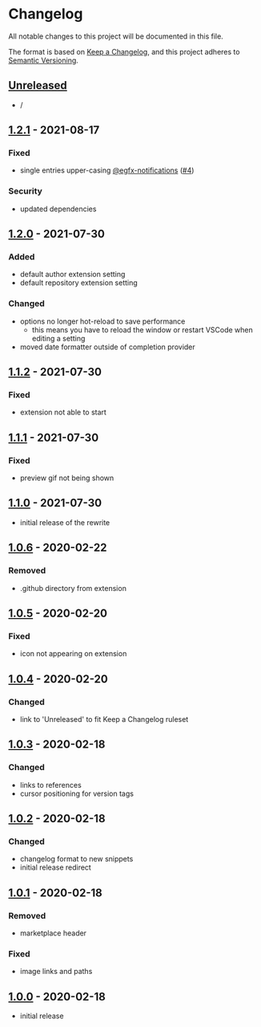 # Changelog

All notable changes to this project will be documented in this file.

The format is based on [Keep a Changelog],
and this project adheres to [Semantic Versioning].


## [Unreleased]
- /


## [1.2.1] - 2021-08-17

### Fixed
- single entries upper-casing [@egfx-notifications] ([#4])

### Security
- updated dependencies

<!-- Links -->
[@egfx-notifications]: https://github.com/egfx-notifications
[#4]: https://github.com/RLNT/vscode-keepachangelog/pull/4


## [1.2.0] - 2021-07-30

### Added
- default author extension setting
- default repository extension setting

### Changed
- options no longer hot-reload to save performance
  - this means you have to reload the window or restart VSCode when editing a setting
- moved date formatter outside of completion provider


## [1.1.2] - 2021-07-30

### Fixed
- extension not able to start


## [1.1.1] - 2021-07-30

### Fixed
- preview gif not being shown


## [1.1.0] - 2021-07-30
- initial release of the rewrite


## [1.0.6] - 2020-02-22

### Removed
- .github directory from extension


## [1.0.5] - 2020-02-20

### Fixed
- icon not appearing on extension


## [1.0.4] - 2020-02-20

### Changed
- link to 'Unreleased' to fit Keep a Changelog ruleset


## [1.0.3] - 2020-02-18

### Changed
- links to references
- cursor positioning for version tags


## [1.0.2] - 2020-02-18

### Changed
- changelog format to new snippets
- initial release redirect


## [1.0.1] - 2020-02-18

### Removed
- marketplace header

### Fixed
- image links and paths


## [1.0.0] - 2020-02-18
- initial release

<!-- Links -->
[keep a changelog]: https://keepachangelog.com/en/1.0.0/
[semantic versioning]: https://semver.org/spec/v2.0.0.html

<!-- Versions -->
[unreleased]: https://github.com/RLNT/vscode-keepachangelog/compare/v1.2.1...HEAD
[1.2.1]: https://github.com/RLNT/vscode-keepachangelog/compare/v1.2.0...v1.2.1
[1.2.0]: https://github.com/RLNT/vscode-keepachangelog/compare/v1.1.2...v1.2.0
[1.1.2]: https://github.com/RLNT/vscode-keepachangelog/compare/v1.1.1...v1.1.2
[1.1.1]: https://github.com/RLNT/vscode-keepachangelog/compare/v1.1.0...v1.1.1
[1.1.0]: https://github.com/RLNT/vscode-keepachangelog/compare/v1.0.6...v1.1.0
[1.0.6]: https://github.com/RLNT/vscode-keepachangelog/compare/v1.0.5...v1.0.6
[1.0.5]: https://github.com/RLNT/vscode-keepachangelog/compare/v1.0.4...v1.0.5
[1.0.4]: https://github.com/RLNT/vscode-keepachangelog/compare/v1.0.3...v1.0.4
[1.0.3]: https://github.com/RLNT/vscode-keepachangelog/compare/v1.0.2...v1.0.3
[1.0.2]: https://github.com/RLNT/vscode-keepachangelog/compare/v1.0.1...v1.0.2
[1.0.1]: https://github.com/RLNT/vscode-keepachangelog/compare/v1.0.0...v1.0.1
[1.0.0]: https://github.com/RLNT/vscode-keepachangelog/releases/tag/v1.0.0
